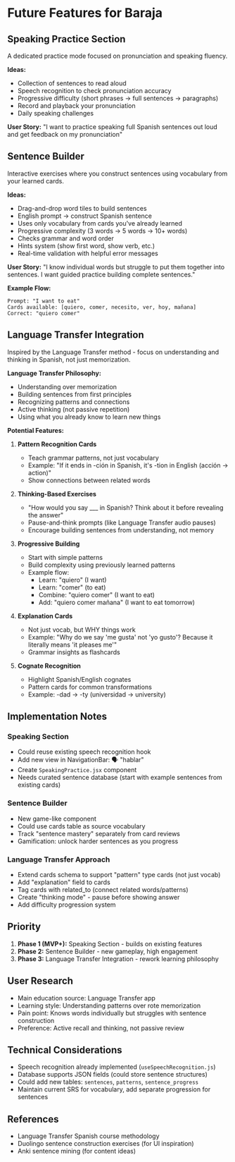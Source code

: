 # Future Features for Baraja

## Speaking Practice Section
A dedicated practice mode focused on pronunciation and speaking fluency.

**Ideas:**
- Collection of sentences to read aloud
- Speech recognition to check pronunciation accuracy
- Progressive difficulty (short phrases → full sentences → paragraphs)
- Record and playback your pronunciation
- Daily speaking challenges

**User Story:** "I want to practice speaking full Spanish sentences out loud and get feedback on my pronunciation"

## Sentence Builder
Interactive exercises where you construct sentences using vocabulary from your learned cards.

**Ideas:**
- Drag-and-drop word tiles to build sentences
- English prompt → construct Spanish sentence
- Uses only vocabulary from cards you've already learned
- Progressive complexity (3 words → 5 words → 10+ words)
- Checks grammar and word order
- Hints system (show first word, show verb, etc.)
- Real-time validation with helpful error messages

**User Story:** "I know individual words but struggle to put them together into sentences. I want guided practice building complete sentences."

**Example Flow:**
```
Prompt: "I want to eat"
Cards available: [quiero, comer, necesito, ver, hoy, mañana]
Correct: "quiero comer"
```

## Language Transfer Integration
Inspired by the Language Transfer method - focus on understanding and thinking in Spanish, not just memorization.

**Language Transfer Philosophy:**
- Understanding over memorization
- Building sentences from first principles
- Recognizing patterns and connections
- Active thinking (not passive repetition)
- Using what you already know to learn new things

**Potential Features:**
1. **Pattern Recognition Cards**
   - Teach grammar patterns, not just vocabulary
   - Example: "If it ends in -ción in Spanish, it's -tion in English (acción → action)"
   - Show connections between related words

2. **Thinking-Based Exercises**
   - "How would you say ___ in Spanish? Think about it before revealing the answer"
   - Pause-and-think prompts (like Language Transfer audio pauses)
   - Encourage building sentences from understanding, not memory

3. **Progressive Building**
   - Start with simple patterns
   - Build complexity using previously learned patterns
   - Example flow:
     - Learn: "quiero" (I want)
     - Learn: "comer" (to eat)
     - Combine: "quiero comer" (I want to eat)
     - Add: "quiero comer mañana" (I want to eat tomorrow)

4. **Explanation Cards**
   - Not just vocab, but WHY things work
   - Example: "Why do we say 'me gusta' not 'yo gusto'? Because it literally means 'it pleases me'"
   - Grammar insights as flashcards

5. **Cognate Recognition**
   - Highlight Spanish/English cognates
   - Pattern cards for common transformations
   - Example: -dad → -ty (universidad → university)

## Implementation Notes

### Speaking Section
- Could reuse existing speech recognition hook
- Add new view in NavigationBar: 🗣️ "hablar"
- Create `SpeakingPractice.jsx` component
- Needs curated sentence database (start with example sentences from existing cards)

### Sentence Builder
- New game-like component
- Could use cards table as source vocabulary
- Track "sentence mastery" separately from card reviews
- Gamification: unlock harder sentences as you progress

### Language Transfer Approach
- Extend cards schema to support "pattern" type cards (not just vocab)
- Add "explanation" field to cards
- Tag cards with related_to (connect related words/patterns)
- Create "thinking mode" - pause before showing answer
- Add difficulty progression system

## Priority
1. **Phase 1 (MVP+):** Speaking Section - builds on existing features
2. **Phase 2:** Sentence Builder - new gameplay, high engagement
3. **Phase 3:** Language Transfer Integration - rework learning philosophy

## User Research
- Main education source: Language Transfer app
- Learning style: Understanding patterns over rote memorization
- Pain point: Knows words individually but struggles with sentence construction
- Preference: Active recall and thinking, not passive review

## Technical Considerations
- Speech recognition already implemented (`useSpeechRecognition.js`)
- Database supports JSON fields (could store sentence structures)
- Could add new tables: `sentences`, `patterns`, `sentence_progress`
- Maintain current SRS for vocabulary, add separate progression for sentences

## References
- Language Transfer Spanish course methodology
- Duolingo sentence construction exercises (for UI inspiration)
- Anki sentence mining (for content ideas)
